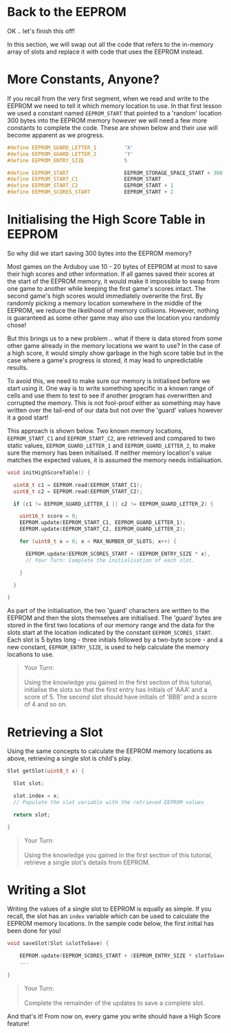 # Back to the EEPROM

OK .. let's finish this off!

In this section, we will swap out all the code that refers to the in-memory array of slots and replace it with code that uses the EEPROM instead.

# More Constants, Anyone?

If you recall from the very first segment, when we read and write to the EEPROM we need to tell it which memory location to use.  In that first lesson we used a constant named `EEPROM_START` that pointed to a 'random' location 300 bytes into the EEPROM memory however we will need a few more constants to complete the code.  These are shown below and their use will become apparent as we progress.

```cpp
#define EEPROM_GUARD_LETTER_1         'X'
#define EEPROM_GUARD_LETTER_2         'Y'
#define EEPROM_ENTRY_SIZE             5

#define EEPROM_START                  EEPROM_STORAGE_SPACE_START + 300
#define EEPROM_START_C1               EEPROM_START
#define EEPROM_START_C2               EEPROM_START + 1
#define EEPROM_SCORES_START           EEPROM_START + 2
```


# Initialising the High Score Table in EEPROM

So why did we start saving 300 bytes into the EEPROM memory?

Most games on the Arduboy use 10 - 20 bytes of EEPROM at most to save their high scores and other information.  If all games saved their scores at the start of the EEPROM memory, it would make it impossible to swap from one game to another while keeping the first game's scores intact.  The second game's high scores would immediately overwrite the first.  By randomly picking a memory location somewhere in the middle of the EEPROM, we reduce the likelihood of memory collisions.  However, nothing is guaranteed as some other game may also use the location you randomly chose!

But this brings us to a new problem .. what if there is data stored from some other game already in the memory locations we want to use?  In the case of a high score, it would simply show garbage in the high score table but in the case where a game's progress is stored, it may lead to unpredictable results.

To avoid this, we need to make sure our memory is initialised before we start using it.  One way is to write something specific in a known range of cells and use them to test to see if another program has overwritten and corrupted the memory.  This is not fool-proof either as something may have written over the tail-end of our data but not over the 'guard' values however it a good start!

This approach is shown below.  Two known memory locations, `EEPROM_START_C1` and `EEPROM_START_C2`, are retrieved and compared to two static values, `EEPROM_GUARD_LETTER_1` and `EEPROM_GUARD_LETTER_2`, to make sure the memory has been initialised.  If neither memory location's value matches the expected values, it is assumed the memory needs initialisation.

```cpp
void initHighScoreTable() {

  uint8_t c1 = EEPROM.read(EEPROM_START_C1);
  uint8_t c2 = EEPROM.read(EEPROM_START_C2);

  if (c1 != EEPROM_GUARD_LETTER_1 || c2 != EEPROM_GUARD_LETTER_2) {

    uint16_t score = 0;
    EEPROM.update(EEPROM_START_C1, EEPROM_GUARD_LETTER_1);
    EEPROM.update(EEPROM_START_C2, EEPROM_GUARD_LETTER_2);

    for (uint8_t x = 0; x < MAX_NUMBER_OF_SLOTS; x++) {

      EEPROM.update(EEPROM_SCORES_START + (EEPROM_ENTRY_SIZE * x),     'A' + x);
      // Your Turn: Complete the initialisation of each slot.

    }

  }

}
```

As part of the initialisation, the two 'guard' characters are written to the EEPROM and then the slots themselves are initialised.  The 'guard' bytes are stored in the first two locations of our memory range and the data for the slots start at the location indicated by the constant `EEPROM_SCORES_START`.  Each slot is 5 bytes long - three initials followed by a two-byte score - and a new constant, `EEPROM_ENTRY_SIZE`, is used to help calculate the memory locations to use.

> Your Turn:<br/><br/>
> Using the knowledge you gained in the first section of this tutorial, initialise the slots so that the first entry has initials of 'AAA' and a score of 5.  The second slot should have initials of 'BBB' and a score of 4 and so on.


# Retrieving a Slot

Using the same concepts to calculate the EEPROM memory locations as above, retrieving a single slot is child's play.

```cpp
Slot getSlot(uint8_t x) {

  Slot slot;

  slot.index = x;
  // Populate the slot variable with the retrieved EEPROM values

  return slot;

}
```

> Your Turn:<br/><br/>
> Using the knowledge you gained in the first section of this tutorial, retrieve a single slot's details from EEPROM.

# Writing a Slot

Writing the values of a single slot to EEPROM is equally as simple.  If you recall, the slot has an `index` variable which can be used to calculate the EEPROM memory locations. In the sample code below, the first initial has been done for you!

```cpp
void saveSlot(Slot &slotToSave) {

    EEPROM.update(EEPROM_SCORES_START + (EEPROM_ENTRY_SIZE * slotToSave.index), slotToSave.chars[0]);
    ...
 
}
```

> Your Turn:<br/><br/>
> Complete the remainder of the updates to save a complete slot.

And that's it!  From now on, every game you write should have a High Score feature!
